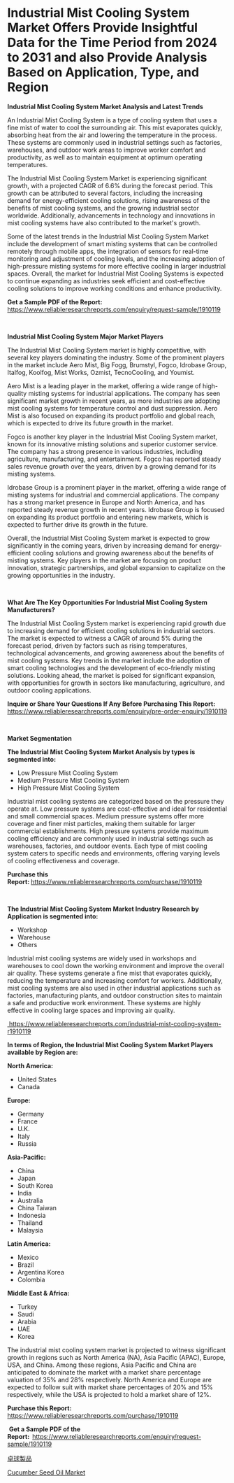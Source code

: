 <p><h1>Industrial Mist Cooling System Market Offers Provide Insightful Data for the Time Period from 2024 to 2031 and also Provide Analysis Based on Application, Type, and Region</h1></p><p><strong>Industrial Mist Cooling System Market Analysis and Latest Trends</strong></p>
<p><p>An Industrial Mist Cooling System is a type of cooling system that uses a fine mist of water to cool the surrounding air. This mist evaporates quickly, absorbing heat from the air and lowering the temperature in the process. These systems are commonly used in industrial settings such as factories, warehouses, and outdoor work areas to improve worker comfort and productivity, as well as to maintain equipment at optimum operating temperatures.</p><p>The Industrial Mist Cooling System Market is experiencing significant growth, with a projected CAGR of 6.6% during the forecast period. This growth can be attributed to several factors, including the increasing demand for energy-efficient cooling solutions, rising awareness of the benefits of mist cooling systems, and the growing industrial sector worldwide. Additionally, advancements in technology and innovations in mist cooling systems have also contributed to the market's growth.</p><p>Some of the latest trends in the Industrial Mist Cooling System Market include the development of smart misting systems that can be controlled remotely through mobile apps, the integration of sensors for real-time monitoring and adjustment of cooling levels, and the increasing adoption of high-pressure misting systems for more effective cooling in larger industrial spaces. Overall, the market for Industrial Mist Cooling Systems is expected to continue expanding as industries seek efficient and cost-effective cooling solutions to improve working conditions and enhance productivity.</p></p>
<p><strong>Get a Sample PDF of the Report:&nbsp;</strong> <a href="https://www.reliableresearchreports.com/enquiry/request-sample/1910119">https://www.reliableresearchreports.com/enquiry/request-sample/1910119</a></p>
<p>&nbsp;</p>
<p><strong>Industrial Mist Cooling System Major Market Players</strong></p>
<p><p>The Industrial Mist Cooling System market is highly competitive, with several key players dominating the industry. Some of the prominent players in the market include Aero Mist, Big Fogg, Brumstyl, Fogco, Idrobase Group, Italfog, Koolfog, Mist Works, Ozmist, TecnoCooling, and Youmist.</p><p>Aero Mist is a leading player in the market, offering a wide range of high-quality misting systems for industrial applications. The company has seen significant market growth in recent years, as more industries are adopting mist cooling systems for temperature control and dust suppression. Aero Mist is also focused on expanding its product portfolio and global reach, which is expected to drive its future growth in the market.</p><p>Fogco is another key player in the Industrial Mist Cooling System market, known for its innovative misting solutions and superior customer service. The company has a strong presence in various industries, including agriculture, manufacturing, and entertainment. Fogco has reported steady sales revenue growth over the years, driven by a growing demand for its misting systems.</p><p>Idrobase Group is a prominent player in the market, offering a wide range of misting systems for industrial and commercial applications. The company has a strong market presence in Europe and North America, and has reported steady revenue growth in recent years. Idrobase Group is focused on expanding its product portfolio and entering new markets, which is expected to further drive its growth in the future.</p><p>Overall, the Industrial Mist Cooling System market is expected to grow significantly in the coming years, driven by increasing demand for energy-efficient cooling solutions and growing awareness about the benefits of misting systems. Key players in the market are focusing on product innovation, strategic partnerships, and global expansion to capitalize on the growing opportunities in the industry.</p></p>
<p>&nbsp;</p>
<p><strong>What Are The Key Opportunities For Industrial Mist Cooling System Manufacturers?</strong></p>
<p><p>The Industrial Mist Cooling System market is experiencing rapid growth due to increasing demand for efficient cooling solutions in industrial sectors. The market is expected to witness a CAGR of around 5% during the forecast period, driven by factors such as rising temperatures, technological advancements, and growing awareness about the benefits of mist cooling systems. Key trends in the market include the adoption of smart cooling technologies and the development of eco-friendly misting solutions. Looking ahead, the market is poised for significant expansion, with opportunities for growth in sectors like manufacturing, agriculture, and outdoor cooling applications.</p></p>
<p><strong>Inquire or Share Your Questions If Any Before Purchasing This Report:</strong> <a href="https://www.reliableresearchreports.com/enquiry/pre-order-enquiry/1910119">https://www.reliableresearchreports.com/enquiry/pre-order-enquiry/1910119</a></p>
<p>&nbsp;</p>
<p><strong>Market Segmentation</strong></p>
<p><strong>The Industrial Mist Cooling System Market Analysis by types is segmented into:</strong></p>
<p><ul><li>Low Pressure Mist Cooling System</li><li>Medium Pressure Mist Cooling System</li><li>High Pressure Mist Cooling System</li></ul></p>
<p><p>Industrial mist cooling systems are categorized based on the pressure they operate at. Low pressure systems are cost-effective and ideal for residential and small commercial spaces. Medium pressure systems offer more coverage and finer mist particles, making them suitable for larger commercial establishments. High pressure systems provide maximum cooling efficiency and are commonly used in industrial settings such as warehouses, factories, and outdoor events. Each type of mist cooling system caters to specific needs and environments, offering varying levels of cooling effectiveness and coverage.</p></p>
<p><strong>Purchase this Report:&nbsp;</strong><a href="https://www.reliableresearchreports.com/purchase/1910119">https://www.reliableresearchreports.com/purchase/1910119</a></p>
<p>&nbsp;</p>
<p><strong>The Industrial Mist Cooling System Market Industry Research by Application is segmented into:</strong></p>
<p><ul><li>Workshop</li><li>Warehouse</li><li>Others</li></ul></p>
<p><p>Industrial mist cooling systems are widely used in workshops and warehouses to cool down the working environment and improve the overall air quality. These systems generate a fine mist that evaporates quickly, reducing the temperature and increasing comfort for workers. Additionally, mist cooling systems are also used in other industrial applications such as factories, manufacturing plants, and outdoor construction sites to maintain a safe and productive work environment. These systems are highly effective in cooling large spaces and improving air quality.</p></p>
<p><a href="https://www.reliableresearchreports.com/industrial-mist-cooling-system-r1910119">&nbsp;https://www.reliableresearchreports.com/industrial-mist-cooling-system-r1910119</a></p>
<p><strong>In terms of Region, the Industrial Mist Cooling System Market Players available by Region are:</strong></p>
<p>
    <p> <strong> North America: </strong>
        <ul>
            <li>United States</li>
            <li>Canada</li>
        </ul>
        </p> 
    <p> <strong> Europe: </strong>
        <ul>
            <li>Germany</li>
            <li>France</li>
            <li>U.K.</li>
            <li>Italy</li>
            <li>Russia</li>
        </ul>
        </p> 
    <p> <strong> Asia-Pacific: </strong>
        <ul>
            <li>China</li>
            <li>Japan</li>
            <li>South Korea</li>
            <li>India</li>
            <li>Australia</li>
            <li>China Taiwan</li>
            <li>Indonesia</li>
            <li>Thailand</li>
            <li>Malaysia</li>
        </ul>
        </p> 
    <p> <strong> Latin America: </strong>
        <ul>
            <li>Mexico</li>
            <li>Brazil</li>
            <li>Argentina Korea</li>
            <li>Colombia</li>
        </ul>
        </p> 
    <p> <strong> Middle East & Africa: </strong>
        <ul>
            <li>Turkey</li>
            <li>Saudi</li>
            <li>Arabia</li>
            <li>UAE</li>
            <li>Korea</li>
        </ul>
    </p>
    </p>
<p><p>The industrial mist cooling system market is projected to witness significant growth in regions such as North America (NA), Asia Pacific (APAC), Europe, USA, and China. Among these regions, Asia Pacific and China are anticipated to dominate the market with a market share percentage valuation of 35% and 28% respectively. North America and Europe are expected to follow suit with market share percentages of 20% and 15% respectively, while the USA is projected to hold a market share of 12%.</p></p>
<p><strong>Purchase this Report: </strong><a href="https://www.reliableresearchreports.com/purchase/1910119">https://www.reliableresearchreports.com/purchase/1910119</a></p>
<p>&nbsp;<strong>Get a Sample PDF of the Report:&nbsp;&nbsp;</strong><a href="https://www.reliableresearchreports.com/enquiry/request-sample/1910119">https://www.reliableresearchreports.com/enquiry/request-sample/1910119</a></p>
<p><strong></strong></p>
<p><p><a href="https://github.com/RodHoppe07/Market-Research-Report-List-3/blob/main/620687335945.md">卓球製品</a></p><p><a href="https://view.publitas.com/reportprime-1/global-cucumber-seed-oil-market-trends-insights-into-growth-opportunities-and-challenges-forecasted-from-2024-to-2031/">Cucumber Seed Oil Market</a></p></p>